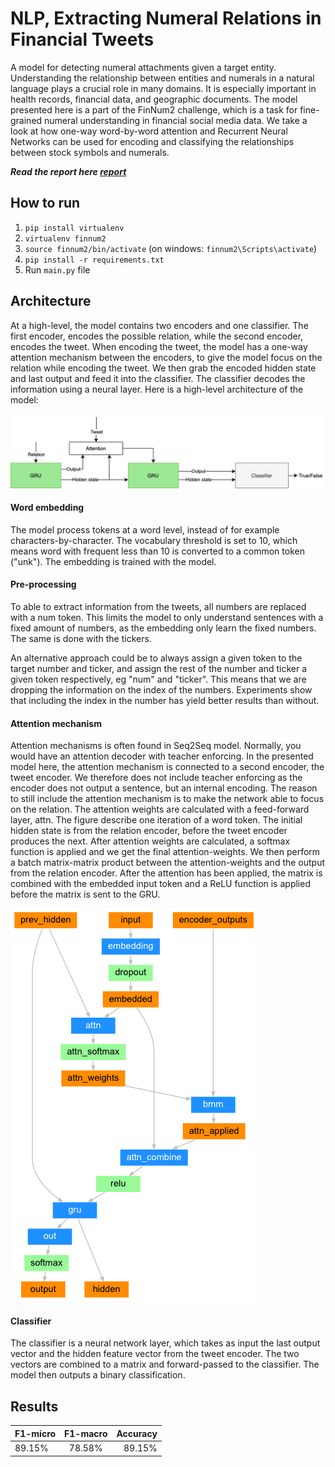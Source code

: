 # NLP, Extracting Numeral Relations in Financial Tweets
A model for detecting numeral attachments given a target entity. Understanding the relationship between entities and numerals in a natural language plays a crucial role in many domains. It is especially important in health records, financial data, and geographic documents. The model presented here is a part of the FinNum2 challenge, which is a task for fine-grained numeral understanding in financial social media data. We take a look at how one-way word-by-word attention and Recurrent Neural Networks can be used for encoding and classifying the relationships between stock symbols and numerals.

 ***Read the report here [report](report.pdf)***


## How to run 
1. `pip install virtualenv`
2. `virtualenv finnum2`
3. `source finnum2/bin/activate` (on windows: `finnum2\Scripts\activate`)
4. `pip install -r requirements.txt`
5. Run `main.py` file


## Architecture
At a high-level, the model contains two encoders and one classifier. The first encoder, encodes the possible relation, while the second encoder, encodes the tweet. When encoding the tweet, the model has a one-way attention mechanism between the encoders, to give the model focus on the relation while encoding the tweet. We then grab the encoded hidden state and last output and feed it into the classifier. The classifier decodes the information using a neural layer. Here is a high-level architecture of the model:

![Architecture](/images/Entity-relation-extraction.png)


#### Word embedding
The model process tokens at a word level, instead of for example characters-by-character. The vocabulary threshold is set to 10, which means word with frequent less than 10 is converted to a common token ("unk"). The embedding is trained with the model. 

#### Pre-processing
To able to extract information from the tweets, all numbers are replaced with a num<index> token. This limits the model to only understand sentences with a fixed amount of numbers, as the embedding only learn the fixed numbers. The same is done with the tickers. 

An alternative approach could be to always assign a given token to the target number and ticker, and assign the rest of the number and ticker a given token respectively, eg "num" and "ticker". This means that we are dropping the information on the index of the numbers. Experiments show that including the index in the number has yield better results than without. 


#### Attention mechanism 
Attention mechanisms is often found in Seq2Seq model. Normally, you would have an attention decoder with teacher enforcing. In the presented model here, the attention mechanism is connected to a second encoder, the tweet encoder. We therefore does not include teacher enforcing as the encoder does not output a sentence, but an internal encoding. The reason to still include the attention mechanism is to make the network able to focus on the relation. The attention weights are calculated with a feed-forward layer, attn. The figure describe one iteration of a word token. The initial hidden state is from the relation encoder, before the tweet encoder produces the next. After attention weights are calculated, a softmax function is applied and we get the final attention-weights. We then perform a batch matrix-matrix product between the attention-weights and the output from the relation encoder. After the attention has been applied, the matrix is combined with the embedded input token and a ReLU function is applied before the matrix is sent to the GRU. 


![attention](/images/attention-decoder-network.png)

#### Classifier
The classifier is a neural network layer, which takes as input the last output vector and the hidden feature vector from the tweet encoder. The two vectors are combined to a matrix and forward-passed to the classifier. The model then outputs a binary classification. 


## Results
| F1-micro      | F1-macro      | Accuracy|
| ------------- |:-------------:| -----:|
| 89.15%      | 78.58% | 89.15% |
